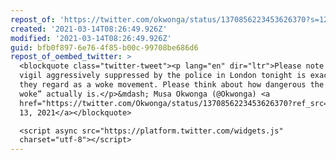 ```yaml
---
repost_of: 'https://twitter.com/okwonga/status/1370856223453626370?s=12'
created: '2021-03-14T08:26:49.926Z'
modified: '2021-03-14T08:26:49.926Z'
guid: bfb0f897-6e76-4f85-b00c-99708be686d6
repost_of_oembed_twitter: >
  <blockquote class="twitter-tweet"><p lang="en" dir="ltr">Please note that the
  vigil aggressively suppressed by the police in London tonight is exactly what
  they regard as a woke movement. Please think about how dangerous the “war on
  woke” actually is.</p>&mdash; Musa Okwonga (@Okwonga) <a
  href="https://twitter.com/Okwonga/status/1370856223453626370?ref_src=twsrc%5Etfw">March
  13, 2021</a></blockquote>

  <script async src="https://platform.twitter.com/widgets.js"
  charset="utf-8"></script>
---
```

 
